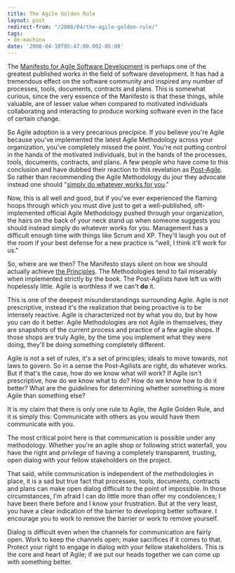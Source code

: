 ```yaml
---
title: The Agile Golden Rule
layout: post
redirect-from: "/2008/04/the-agile-golden-rule/"
tags:
- de-machina
date: '2008-04-10T05:47:00.002-05:00'
---
```

The [Manifesto for Agile Software Development][1] is perhaps one of the greatest published works in the field of software development. It has had a tremendous effect on the software community and inspired any number of processes, tools, documents, contracts and plans. This is somewhat curious, since the very essence of the Manifesto is that these things, while valuable, are of lesser value when compared to motivated individuals collaborating and interacting to produce working software even in the face of certain change.

So Agile adoption is a very precarious precipice. If you believe you're Agile because you've implemented the latest Agile Methodology across your organization, you've completely missed the point. You're not putting control in the hands of the motivated individuals, but in the hands of the processes, tools, documents, contracts, and plans. A few people who have come to this conclusion and have dubbed their reaction to this revelation as [Post-Agile][2]. So rather than recommending the Agile Methodology du jour they advocate instead one should "[simply do whatever works for you][3]."

Now, this is all well and good, but if you've ever experienced the flaming hoops through which you must dive just to get a well-published, oft-implemented official Agile Methodology pushed through your organization, the hairs on the back of your neck stand up when someone suggests you should instead simply do whatever works for you. Management has a difficult enough time with things like Scrum and XP. They'll laugh you out of the room if your best defense for a new practice is "well, I think it'll work for us."

So, where are we then? The Manifesto stays silent on how we should actually achieve [the Principles][4]. The Methodologies tend to fail miserably when implemented strictly by the book. The Post-Agilists have left us with hopelessly little. Agile is worthless if we can't **do** it.

This is one of the deepest misunderstandings surrounding Agile. Agile is not prescriptive, instead it's the realization that being proactive is to be intensely reactive. Agile is characterized not by what you do, but by how you can do it better. Agile Methodologies are not Agile in themselves, they are snapshots of the current process and practice of a few agile shops. If those shops are truly Agile, by the time you implement what they were doing, they'll be doing something completely different.

Agile is not a set of rules, it's a set of principles; ideals to move towards, not laws to govern. So in a sense the Post-Agilists are right, do whatever works. But if that's the case, how do we know what will work? If Agile isn't prescriptive, how do we know what to do? How do we know how to do it better? What are the guidelines for determining whether something is more Agile than something else?

It is my claim that there is only one rule to Agile, the Agile Golden Rule, and it is simply this: Communicate with others as you would have them communicate with you.

The most critical point here is that communication is possible under any methodology. Whether you're an agile shop or following strict waterfall, you have the right and privilege of having a completely transparent, trusting, open dialog with your fellow stakeholders on the project.

That said, while communication is independent of the methodologies in place, it is a sad but true fact that processes, tools, documents, contracts and plans can make open dialog difficult to the point of impossible. In those circumstances, I'm afraid I can do little more than offer my condolences; I have been there before and I know your frustration. But at the very least, you have a clear indication of the barrier to developing better software. I encourage you to work to remove the barrier or work to remove yourself.

Dialog is difficult even when the channels for communication are fairly open. Work to keep the channels open; make sacrifices if it comes to that. Protect your right to engage in dialog with your fellow stakeholders. This is the core and heart of Agile; if we put our heads together we can come up with something better.

[1]: http://agilemanifesto.org "Agile Manifesto"
[2]: http://www.kohl.ca/blog/archives/000184.html "Post-Agile FAQ"
[3]: http://parlezuml.com/blog/?postid=407 "Post-Agilism Explained"
[4]: http://agilemanifesto.org/principles.html "The Agile Principles"